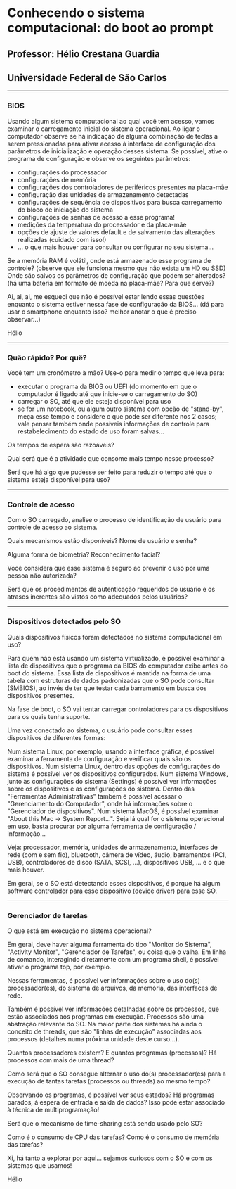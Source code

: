 # Conhecendo o sistema computacional: do boot ao prompt
## Professor: Hélio Crestana Guardia
## Universidade Federal de São Carlos
---

### BIOS

Usando algum sistema computacional ao qual você tem acesso, vamos examinar o carregamento inicial do sistema operacional. 
Ao ligar o computador observe se há indicação de alguma combinação de teclas a serem pressionadas para ativar acesso à interface de configuração dos parâmetros de inicialização e operação desses sistema.
Se possível, ative o programa de configuração e observe os seguintes parâmetros:

- configurações do processador
- configurações de memória
- configurações dos controladores de periféricos presentes na placa-mãe
- configuração das unidades de armazenamento detectadas
- configurações de sequência de dispositivos para busca carregamento do bloco de iniciação do sistema
- configurações de senhas de acesso a esse programa!
- medições da temperatura do processador e da placa-mãe
- opções de ajuste de valores default e de salvamento das alterações realizadas (cuidado com isso!)
- ... o que mais houver para consultar ou configurar no seu sistema...


Se a memória RAM é volátil, onde está armazenado esse programa de controle? (observe que ele funciona mesmo que não exista um HD ou SSD)
Onde são salvos os parâmetros de configuração que podem ser alterados? (há uma bateria em formato de moeda na placa-mãe? Para que serve?)

Ai, ai, ai, me esqueci que não é possível estar lendo essas questões enquanto o sistema estiver nessa fase de configuração da BIOS... (dá para usar o smartphone enquanto isso? melhor anotar o que é preciso observar...)

Hélio

---
### Quão rápido? Por quê?

Você tem um cronômetro à mão? Use-o para medir o tempo que leva para:

- executar o programa da BIOS ou UEFI (do momento em que o computador é ligado até que inicie-se o carregamento do SO)
- carregar o SO, até que ele esteja disponível para uso
- se for um notebook, ou algum outro sistema com opção de "stand-by", meça esse tempo e considere o que pode ser diferente nos 2 casos; vale pensar também onde possíveis informações de controle para restabelecimento do estado de uso foram salvas...
  
Os tempos de espera são razoáveis? 

Qual será que é a atividade que consome mais tempo nesse processo?

Será que há algo que pudesse ser feito para reduzir o tempo até que o sistema esteja disponível para uso?

---

### Controle de acesso

Com o SO  carregado, analise o processo de identificação de usuário para controle de acesso ao sistema.

Quais mecanismos estão disponíveis? Nome de usuário e senha?

Alguma forma de biometria? Reconhecimento facial?

Você considera que esse sistema é seguro ao prevenir o uso por uma pessoa não autorizada?

Será que os procedimentos de autenticação requeridos do usuário e os atrasos inerentes são vistos como adequados pelos usuários?

---

### Dispositivos detectados pelo SO

Quais dispositivos físicos foram detectados no sistema computacional em uso?

Para quem não está usando um sistema virtualizado, é possível examinar a lista de dispositivos que o programa da BIOS do computador exibe antes do boot do sistema. Essa lista de dispositivos é mantida na forma de uma tabela com estruturas de dados padronizadas que o SO pode consultar (SMBIOS), ao invés de ter que testar cada barramento em busca dos dispositivos presentes. 

Na fase de boot, o SO vai tentar carregar controladores para os dispositivos para os quais tenha suporte. 

Uma vez conectado ao sistema, o usuário pode consultar esses dispositivos de diferentes formas:

Num sistema Linux, por exemplo, usando a interface gráfica, é possível examinar a ferramenta de configuração e verificar quais são os dispositivos. 
Num sistema Linux, dentro das opções de configurações do sistema é possível ver os dispositivos configurados.
Num sistema Windows, junto às configurações do sistema (Settings) é possível ver informações sobre os dispositivos e as configurações do sistema. Dentro das "Ferramentas Administrativas" também é possível acessar o "Gerenciamento do Computador", onde há informações sobre o "Gerenciador de dispositivos". 
Num sistema MacOS, é possível examinar "About this Mac -> System Report...".
Seja lá qual for o sistema operacional em uso, basta procurar por alguma ferramenta de configuração / informação...

Veja: processador, memória, unidades de armazenamento, interfaces de rede (com e sem fio), bluetooth, câmera de vídeo, áudio, barramentos (PCI, USB), controladores de disco (SATA, SCSI, ...), dispositivos USB, ... e o que mais houver.

Em geral, se o SO está detectando esses dispositivos, é porque há algum software controlador para esse dispositivo (device driver) para esse SO.

---
### Gerenciador de tarefas

O que está em execução no sistema operacional?

Em geral, deve haver alguma ferramenta do tipo "Monitor do Sistema", "Activity Monitor", "Gerenciador de Tarefas", ou coisa que o valha. Em linha de comando, interagindo diretamente com um programa shell, é possível ativar o programa top, por exemplo.

Nessas ferramentas, é possível ver informações sobre o uso do(s) processador(es), do sistema de arquivos, da memória, das interfaces de rede.

Também é possível ver informações detalhadas sobre os processos, que estão associados aos programas em execução. Processos são uma abstração relevante do SO. Na maior parte dos sistemas há ainda o conceito de threads, que são "linhas de execução" associadas aos processos (detalhes numa próxima unidade deste curso...).

Quantos processadores existem? E quantos programas (processos)? Há processos com mais de uma thread?

Como será que o SO consegue alternar o uso do(s) processador(es) para a execução de tantas tarefas (processos ou threads) ao mesmo tempo?

Observando os programas, é possível ver seus estados? Há programas parados, à espera de entrada e saída de dados? Isso pode estar associado à técnica de multiprogramação!

Será que o mecanismo de time-sharing está sendo usado pelo SO?

Como é o consumo de CPU das tarefas? Como é o consumo de memória das tarefas? 

Xi, há tanto a explorar por aqui... sejamos curiosos com o SO e com os sistemas que usamos!

Hélio